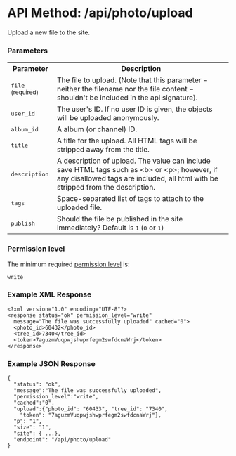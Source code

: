 # API Method: /api/photo/upload

Upload a new file to the site.


### Parameters

<table class="pretty">
  <tr><th>Parameter</th><th>Description</th></tr>
  <tr><td><tt>file</tt> <small>(required)</small></td><td>The file to upload. (Note that this parameter &minus; neither the filename nor the file content &minus; shouldn't be included in the api signature).</td></tr>
  <tr><td><tt>user_id</tt></td><td>The user's ID. If no user ID is given, the objects will be uploaded anonymously.</td></tr>
  <tr><td><tt>album_id</tt></td><td>A album (or channel) ID.</td></tr>
  <tr><td><tt>title</tt></td><td>A title for the upload. All HTML tags will be stripped away from the title.</td></tr>
  <tr><td><tt>description</tt></td><td>A description of upload. The value can include save HTML tags such as &lt;b&gt; or &lt;p&gt;; however, if any disallowed tags are included, all html with be stripped from the description.</td></tr>
  <tr><td><tt>tags</tt></td><td>Space-separated list of tags to attach to the uploaded file.</td></tr>
  <tr><td><tt>publish</tt></td><td>Should the file be published in the site immediately? Default is <tt>1</tt> (<tt>0</tt> or <tt>1</tt>)</td></tr>
</table>

    

### Permission level 

The minimum required [permission level](index#permission-level) is:

    write

### Example XML Response

    <?xml version="1.0" encoding="UTF-8"?>
    <response status="ok" permission_level="write" 
      message="The file was successfully uploaded" cached="0">
      <photo_id>60432</photo_id>
      <tree_id>7340</tree_id>
      <token>7aguzmVuqpwjshwprfegm2swfdcnaWrj</token>
    </response>

### Example JSON Response

    {
      "status": "ok", 
      "message":"The file was successfully uploaded",
      "permission_level":"write",
      "cached":"0",
      "upload":{"photo_id": "60433", "tree_id": "7340", 
        "token": "7aguzmVuqpwjshwprfegm2swfdcnaWrj"},
      "p": "1",
      "size": "1",
      "site": { ...},
      "endpoint": "/api/photo/upload"
    }
